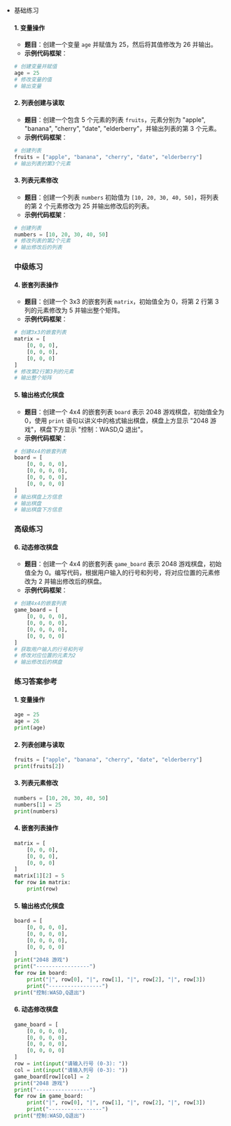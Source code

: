 - 基础练习

  #### 1. 变量操作

  - **题目**：创建一个变量 `age` 并赋值为 25，然后将其值修改为 26 并输出。
  - **示例代码框架**：

  ```python
  # 创建变量并赋值
  age = 25
  # 修改变量的值
  # 输出变量
  ```

  #### 2. 列表创建与读取

  - **题目**：创建一个包含 5 个元素的列表 `fruits`，元素分别为 "apple", "banana", "cherry", "date", "elderberry"，并输出列表的第 3 个元素。
  - **示例代码框架**：

  ```python
  # 创建列表
  fruits = ["apple", "banana", "cherry", "date", "elderberry"]
  # 输出列表的第3个元素
  ```

  #### 3. 列表元素修改

  - **题目**：创建一个列表 `numbers` 初始值为 `[10, 20, 30, 40, 50]`，将列表的第 2 个元素修改为 25 并输出修改后的列表。
  - **示例代码框架**：

  ```python
  # 创建列表
  numbers = [10, 20, 30, 40, 50]
  # 修改列表的第2个元素
  # 输出修改后的列表
  ```

  ### 中级练习

  #### 4. 嵌套列表操作

  - **题目**：创建一个 3x3 的嵌套列表 `matrix`，初始值全为 0，将第 2 行第 3 列的元素修改为 5 并输出整个矩阵。
  - **示例代码框架**：

  ```python
  # 创建3x3的嵌套列表
  matrix = [
      [0, 0, 0],
      [0, 0, 0],
      [0, 0, 0]
  ]
  # 修改第2行第3列的元素
  # 输出整个矩阵
  ```

  #### 5. 输出格式化棋盘

  - **题目**：创建一个 4x4 的嵌套列表 `board` 表示 2048 游戏棋盘，初始值全为 0，使用 `print` 语句以讲义中的格式输出棋盘，棋盘上方显示 "2048 游戏"，棋盘下方显示 "控制：WASD,Q 退出"。
  - **示例代码框架**：

  ```python
  # 创建4x4的嵌套列表
  board = [
      [0, 0, 0, 0],
      [0, 0, 0, 0],
      [0, 0, 0, 0],
      [0, 0, 0, 0]
  ]
  # 输出棋盘上方信息
  # 输出棋盘
  # 输出棋盘下方信息
  ```

  ### 高级练习

  #### 6. 动态修改棋盘

  - **题目**：创建一个 4x4 的嵌套列表 `game_board` 表示 2048 游戏棋盘，初始值全为 0。编写代码，根据用户输入的行号和列号，将对应位置的元素修改为 2 并输出修改后的棋盘。
  - **示例代码框架**：

  ```python
  # 创建4x4的嵌套列表
  game_board = [
      [0, 0, 0, 0],
      [0, 0, 0, 0],
      [0, 0, 0, 0],
      [0, 0, 0, 0]
  ]
  # 获取用户输入的行号和列号
  # 修改对应位置的元素为2
  # 输出修改后的棋盘
  ```

  

  

  

  ### 练习答案参考

  #### 1. 变量操作

  ```python
  age = 25
  age = 26
  print(age)
  ```

  #### 2. 列表创建与读取

  ```python
  fruits = ["apple", "banana", "cherry", "date", "elderberry"]
  print(fruits[2])
  ```

  #### 3. 列表元素修改

  ```python
  numbers = [10, 20, 30, 40, 50]
  numbers[1] = 25
  print(numbers)
  ```

  #### 4. 嵌套列表操作

  ```python
  matrix = [
      [0, 0, 0],
      [0, 0, 0],
      [0, 0, 0]
  ]
  matrix[1][2] = 5
  for row in matrix:
      print(row)
  ```

  #### 5. 输出格式化棋盘

  ```python
  board = [
      [0, 0, 0, 0],
      [0, 0, 0, 0],
      [0, 0, 0, 0],
      [0, 0, 0, 0]
  ]
  print("2048 游戏")
  print("-----------------")
  for row in board:
      print("|", row[0], "|", row[1], "|", row[2], "|", row[3])
      print("-----------------")
  print("控制:WASD,Q退出")
  ```

  

  #### 6. 动态修改棋盘

  ```python
  game_board = [
      [0, 0, 0, 0],
      [0, 0, 0, 0],
      [0, 0, 0, 0],
      [0, 0, 0, 0]
  ]
  row = int(input("请输入行号 (0-3): "))
  col = int(input("请输入列号 (0-3): "))
  game_board[row][col] = 2
  print("2048 游戏")
  print("-----------------")
  for row in game_board:
      print("|", row[0], "|", row[1], "|", row[2], "|", row[3])
      print("-----------------")
  print("控制:WASD,Q退出")
  ```